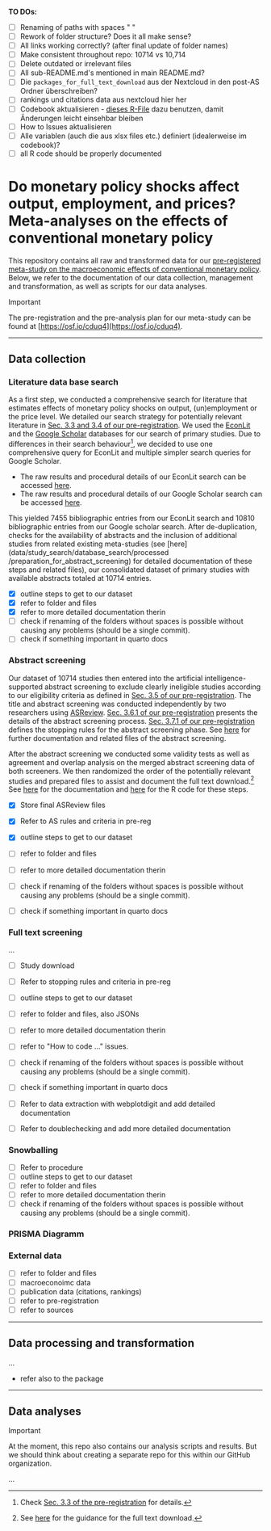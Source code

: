 
__TO DOs:__

- [ ] Renaming of paths with spaces " "
- [ ] Rework of folder structure? Does it all make sense?
- [ ] All links working correctly? (after final update of folder names)
- [ ] Make consistent throughout repo: 10714 vs 10,714
- [ ] Delete outdated or irrelevant files
- [ ] All sub-README.md's mentioned in main README.md?
- [ ] Die `packages_for_full_text_download` aus der Nextcloud in den post-AS Ordner überschreiben?
- [ ] rankings und citations data aus nextcloud hier her
- [ ] Codebook aktualisieren - [dieses R-File](https://github.com/META-CMP/data/blob/documentation_fts/edit_codebook.R) dazu benutzen, damit Änderungen leicht einsehbar bleiben 
- [ ] How to Issues aktualisieren
- [ ] Alle variablen (auch die aus xlsx files etc.) definiert (idealerweise im codebook)?
- [ ] all R code should be properly documented

# Do monetary policy shocks affect output, employment, and prices? Meta-analyses on the effects of conventional monetary policy

This repository contains all raw and transformed data for our [pre-registered meta-study on the macroeconomic effects of conventional monetary policy](https://osf.io/cduq4). Below, we refer to the documentation of our data collection, management and transformation, as well as scripts for our data analyses.

> [!IMPORTANT]
> The pre-registration and the pre-analysis plan for our meta-study can be found at [https://osf.io/cduq4](https://osf.io/cduq4).

---

## Data collection

### Literature data base search

As a first step, we conducted a comprehensive search for literature that estimates effects of monetary policy shocks on output, (un)employment or the price level.
We detailed our search strategy for potentially relevant literature in [Sec. 3.3 and 3.4 of our pre-registration](https://osf.io/4jxk3). We used the [EconLit](https://www.aeaweb.org/econlit/) and the [Google Scholar](https://scholar.google.com/) databases for our search of primary studies. Due to differences in their search behaviour[^1], we decided to use one comprehensive query for EconLit and multiple simpler search queries for Google Scholar.

[^1]: Check [Sec. 3.3 of the pre-registration](https://osf.io/4jxk3) for details.

- The raw results and procedural details of our EconLit search can be accessed [here](data/study_search/database_search/raw/EconLit_search).
- The raw results and procedural details of our Google Scholar search can be accessed [here](data/study_search/database_search/raw/Google_Scholar_search).

This yielded 7455 bibliographic entries from our EconLit search and 10810 bibliographic entries from our Google scholar search. After de-duplication, checks for the availability of abstracts and the inclusion of additional studies from related existing meta-studies (see [here](data/study_search/database_search/processed
/preparation_for_abstract_screening) for detailed documentation of these steps and related files), our consolidated dataset of primary studies with available abstracts totaled at 10714 entries.

- [x] outline steps to get to our dataset
- [x] refer to folder and files
- [x] refer to more detailed documentation therin
- [ ] check if renaming of the folders without spaces is possible without causing any problems (should be a single commit). 
- [ ] check if something important in quarto docs

### Abstract screening

Our dataset of 10714 studies then entered into the artificial intelligence-supported abstract screening to exclude clearly ineligible studies according to our eligibility criteria as defined in [Sec. 3.5 of our pre-registration](https://osf.io/4jxk3). The title and abstract screening was conducted independently by two researchers using [ASReview](https://asreview.nl/). [Sec. 3.6.1 of our pre-registration](https://osf.io/4jxk3) presents the details of the abstract screening process. [Sec. 3.7.1 of our pre-registration](https://osf.io/4jxk3) defines the stopping rules for the abstract screening phase. See [here](data/study_search/database_search/processed/abstract_screening) for further documentation and related files of the abstract screening.

After the abstract screening we conducted some validity tests as well as agreement and overlap analysis on the merged abstract screening data of both screeners. We then randomized the order of the potentially relevant studies and prepared files to assist and document the full text download.[^2] See [here](data/study_search/database_search/processed/post_AS/testing_merging_dowload_prep.pdf) for the documentation and [here](data/study_search/database_search/processed/post_AS/testing_and_merging_of_AS_data.R) for the R code for these steps. 

[^2]: See [here](data/study_search/database_search/processed/post_AS/full_text_download_HIWI_sheet.pdf) for the guidance for the full text download.

- [x] Store final ASReview files
- [x] Refer to AS rules and criteria in pre-reg
- [X] outline steps to get to our dataset
- [ ] refer to folder and files
- [ ] refer to more detailed documentation therin
- [ ] check if renaming of the folders without spaces is possible without causing any problems (should be a single commit). 
- [ ] check if something important in quarto docs


### Full text screening


...

- [ ] Study download
- [ ] Refer to stopping rules and criteria in pre-reg
- [ ] outline steps to get to our dataset
- [ ] refer to folder and files, also JSONs
- [ ] refer to more detailed documentation therin
- [ ] refer to "How to code ..." issues.
- [ ] check if renaming of the folders without spaces is possible without causing any problems (should be a single commit). 
- [ ] check if something important in quarto docs
- [ ] Refer to data extraction with webplotdigit and add detailed documentation
- [ ] Refer to doublechecking and add more detailed documentation


### Snowballing

- [ ] Refer to procedure
- [ ] outline steps to get to our dataset
- [ ] refer to folder and files
- [ ] refer to more detailed documentation therin
- [ ] check if renaming of the folders without spaces is possible without causing any problems (should be a single commit). 

### PRISMA Diagramm



### External data

- [ ] refer to folder and files
- [ ] macroeconoimc data
- [ ] publication data (citations, rankings)
- [ ] refer to pre-registration
- [ ] refer to sources

---

## Data processing and transformation

...

- refer also to the package 

---

## Data analyses


> [!IMPORTANT]
> At the moment, this repo also contains our analysis scripts and results. But we should think about creating a separate repo for this within our GitHub organization.


...

